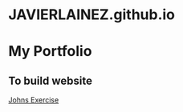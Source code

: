 # JAVIERLAINEZ.github.io
# My Portfolio 
## To build website
<a href="https://javierlainez.github.io/johns"> Johns Exercise</a>

